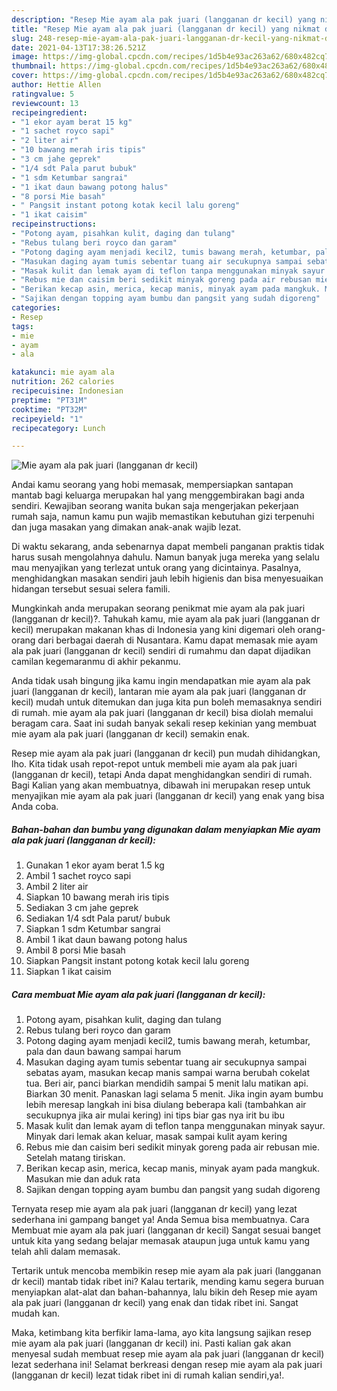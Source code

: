 ```yaml
---
description: "Resep Mie ayam ala pak juari (langganan dr kecil) yang nikmat dan Mudah Dibuat"
title: "Resep Mie ayam ala pak juari (langganan dr kecil) yang nikmat dan Mudah Dibuat"
slug: 248-resep-mie-ayam-ala-pak-juari-langganan-dr-kecil-yang-nikmat-dan-mudah-dibuat
date: 2021-04-13T17:38:26.521Z
image: https://img-global.cpcdn.com/recipes/1d5b4e93ac263a62/680x482cq70/mie-ayam-ala-pak-juari-langganan-dr-kecil-foto-resep-utama.jpg
thumbnail: https://img-global.cpcdn.com/recipes/1d5b4e93ac263a62/680x482cq70/mie-ayam-ala-pak-juari-langganan-dr-kecil-foto-resep-utama.jpg
cover: https://img-global.cpcdn.com/recipes/1d5b4e93ac263a62/680x482cq70/mie-ayam-ala-pak-juari-langganan-dr-kecil-foto-resep-utama.jpg
author: Hettie Allen
ratingvalue: 5
reviewcount: 13
recipeingredient:
- "1 ekor ayam berat 15 kg"
- "1 sachet royco sapi"
- "2 liter air"
- "10 bawang merah iris tipis"
- "3 cm jahe geprek"
- "1/4 sdt Pala parut bubuk"
- "1 sdm Ketumbar sangrai"
- "1 ikat daun bawang potong halus"
- "8 porsi Mie basah"
- " Pangsit instant potong kotak kecil lalu goreng"
- "1 ikat caisim"
recipeinstructions:
- "Potong ayam, pisahkan kulit, daging dan tulang"
- "Rebus tulang beri royco dan garam"
- "Potong daging ayam menjadi kecil2, tumis bawang merah, ketumbar, pala dan daun bawang sampai harum"
- "Masukan daging ayam tumis sebentar tuang air secukupnya sampai sebatas ayam, masukan kecap manis sampai warna berubah cokelat tua. Beri air, panci biarkan mendidih sampai 5 menit lalu matikan api. Biarkan 30 menit. Panaskan lagi selama 5 menit. Jika ingin ayam bumbu lebih meresap langkah ini bisa diulang beberapa kali (tambahkan air secukupnya jika air mulai kering) ini tips biar gas nya irit bu ibu"
- "Masak kulit dan lemak ayam di teflon tanpa menggunakan minyak sayur. Minyak dari lemak akan keluar, masak sampai kulit ayam kering"
- "Rebus mie dan caisim beri sedikit minyak goreng pada air rebusan mie. Setelah matang tiriskan."
- "Berikan kecap asin, merica, kecap manis, minyak ayam pada mangkuk. Masukan mie dan aduk rata"
- "Sajikan dengan topping ayam bumbu dan pangsit yang sudah digoreng"
categories:
- Resep
tags:
- mie
- ayam
- ala

katakunci: mie ayam ala 
nutrition: 262 calories
recipecuisine: Indonesian
preptime: "PT31M"
cooktime: "PT32M"
recipeyield: "1"
recipecategory: Lunch

---
```



![Mie ayam ala pak juari (langganan dr kecil)](https://img-global.cpcdn.com/recipes/1d5b4e93ac263a62/680x482cq70/mie-ayam-ala-pak-juari-langganan-dr-kecil-foto-resep-utama.jpg)

Andai kamu seorang yang hobi memasak, mempersiapkan santapan mantab bagi keluarga merupakan hal yang menggembirakan bagi anda sendiri. Kewajiban seorang  wanita bukan saja mengerjakan pekerjaan rumah saja, namun kamu pun wajib memastikan kebutuhan gizi terpenuhi dan juga masakan yang dimakan anak-anak wajib lezat.

Di waktu  sekarang, anda sebenarnya dapat membeli panganan praktis tidak harus susah mengolahnya dahulu. Namun banyak juga mereka yang selalu mau menyajikan yang terlezat untuk orang yang dicintainya. Pasalnya, menghidangkan masakan sendiri jauh lebih higienis dan bisa menyesuaikan hidangan tersebut sesuai selera famili. 



Mungkinkah anda merupakan seorang penikmat mie ayam ala pak juari (langganan dr kecil)?. Tahukah kamu, mie ayam ala pak juari (langganan dr kecil) merupakan makanan khas di Indonesia yang kini digemari oleh orang-orang dari berbagai daerah di Nusantara. Kamu dapat memasak mie ayam ala pak juari (langganan dr kecil) sendiri di rumahmu dan dapat dijadikan camilan kegemaranmu di akhir pekanmu.

Anda tidak usah bingung jika kamu ingin mendapatkan mie ayam ala pak juari (langganan dr kecil), lantaran mie ayam ala pak juari (langganan dr kecil) mudah untuk ditemukan dan juga kita pun boleh memasaknya sendiri di rumah. mie ayam ala pak juari (langganan dr kecil) bisa diolah memalui beragam cara. Saat ini sudah banyak sekali resep kekinian yang membuat mie ayam ala pak juari (langganan dr kecil) semakin enak.

Resep mie ayam ala pak juari (langganan dr kecil) pun mudah dihidangkan, lho. Kita tidak usah repot-repot untuk membeli mie ayam ala pak juari (langganan dr kecil), tetapi Anda dapat menghidangkan sendiri di rumah. Bagi Kalian yang akan membuatnya, dibawah ini merupakan resep untuk menyajikan mie ayam ala pak juari (langganan dr kecil) yang enak yang bisa Anda coba.

<!--inarticleads1-->

##### Bahan-bahan dan bumbu yang digunakan dalam menyiapkan Mie ayam ala pak juari (langganan dr kecil):

1. Gunakan 1 ekor ayam berat 1.5 kg
1. Ambil 1 sachet royco sapi
1. Ambil 2 liter air
1. Siapkan 10 bawang merah iris tipis
1. Sediakan 3 cm jahe geprek
1. Sediakan 1/4 sdt Pala parut/ bubuk
1. Siapkan 1 sdm Ketumbar sangrai
1. Ambil 1 ikat daun bawang potong halus
1. Ambil 8 porsi Mie basah
1. Siapkan  Pangsit instant potong kotak kecil lalu goreng
1. Siapkan 1 ikat caisim




<!--inarticleads2-->

##### Cara membuat Mie ayam ala pak juari (langganan dr kecil):

1. Potong ayam, pisahkan kulit, daging dan tulang
1. Rebus tulang beri royco dan garam
1. Potong daging ayam menjadi kecil2, tumis bawang merah, ketumbar, pala dan daun bawang sampai harum
1. Masukan daging ayam tumis sebentar tuang air secukupnya sampai sebatas ayam, masukan kecap manis sampai warna berubah cokelat tua. Beri air, panci biarkan mendidih sampai 5 menit lalu matikan api. Biarkan 30 menit. Panaskan lagi selama 5 menit. Jika ingin ayam bumbu lebih meresap langkah ini bisa diulang beberapa kali (tambahkan air secukupnya jika air mulai kering) ini tips biar gas nya irit bu ibu
1. Masak kulit dan lemak ayam di teflon tanpa menggunakan minyak sayur. Minyak dari lemak akan keluar, masak sampai kulit ayam kering
1. Rebus mie dan caisim beri sedikit minyak goreng pada air rebusan mie. Setelah matang tiriskan.
1. Berikan kecap asin, merica, kecap manis, minyak ayam pada mangkuk. Masukan mie dan aduk rata
1. Sajikan dengan topping ayam bumbu dan pangsit yang sudah digoreng




Ternyata resep mie ayam ala pak juari (langganan dr kecil) yang lezat sederhana ini gampang banget ya! Anda Semua bisa membuatnya. Cara Membuat mie ayam ala pak juari (langganan dr kecil) Sangat sesuai banget untuk kita yang sedang belajar memasak ataupun juga untuk kamu yang telah ahli dalam memasak.

Tertarik untuk mencoba membikin resep mie ayam ala pak juari (langganan dr kecil) mantab tidak ribet ini? Kalau tertarik, mending kamu segera buruan menyiapkan alat-alat dan bahan-bahannya, lalu bikin deh Resep mie ayam ala pak juari (langganan dr kecil) yang enak dan tidak ribet ini. Sangat mudah kan. 

Maka, ketimbang kita berfikir lama-lama, ayo kita langsung sajikan resep mie ayam ala pak juari (langganan dr kecil) ini. Pasti kalian gak akan menyesal sudah membuat resep mie ayam ala pak juari (langganan dr kecil) lezat sederhana ini! Selamat berkreasi dengan resep mie ayam ala pak juari (langganan dr kecil) lezat tidak ribet ini di rumah kalian sendiri,ya!.

